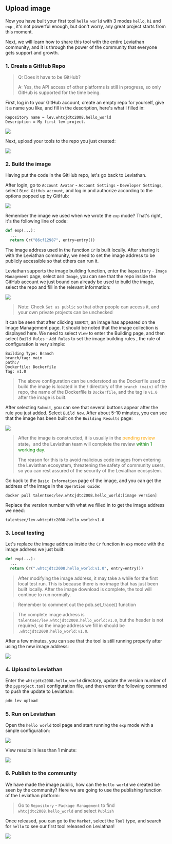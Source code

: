 ## Upload image

Now you have built your first tool `hello world` with 3 modes `hello`, `hi` and `exp` , it's not powerful enough, but don't worry, any great project starts from this moment.

Next, we will learn how to share this tool with the entire Leviathan community, and it is through the power of the community that everyone gets support and growth.

### 1. Create a GitHub Repo

> Q: Does it have to be GitHub?
>
> A: Yes, the API access of other platforms is still in progress, so only GitHub is supported for the time being.

First, log in to your GitHub account, create an empty repo for yourself, give it a name you like, and fill in the description, here's what I filled in:

```
Repository name = lev.whtcjdtc2008.hello_world
Description = My first lev project.
```

![](https://levimg.s3.cn-northwest-1.amazonaws.com.cn/x/%E6%88%AA%E5%B1%8F2022-06-01+01.07.44.png)

Next, upload your tools to the repo you just created:

![](https://levimg.s3.cn-northwest-1.amazonaws.com.cn/x/%E6%88%AA%E5%B1%8F2022-06-01+01.12.35.png)

### 2. Build the image

Having put the code in the GitHub repo, let's go back to Leviathan.

After login, go to `Account Avatar` - `Account Settings` - `Developer Settings`, select `Bind GitHub account`, and log in and authorize according to the options popped up by GitHub:

![](https://levimg.s3.cn-northwest-1.amazonaws.com.cn/x/%E6%88%AA%E5%B1%8F2022-06-01+01.23.13.png)

Remember the image we used when we wrote the `exp` mode? That's right, it's the following line of code:

```python
def exp(...):
  ...
  return Cr("86cf12987", entry=entry())
```

The image address used in the function `Cr` is built locally. After sharing it with the Leviathan community, we need to set the image address to be publicly accessible so that others can run it.

Leviathan supports the image building function, enter the `Repository` - `Image Management` page, select `Add Image`, you can see that the repo inside the GitHub account we just bound can already be used to build the image, select the repo and fill in the relevant information:

![](https://levimg.s3.cn-northwest-1.amazonaws.com.cn/x/%E6%88%AA%E5%B1%8F2022-06-01+01.37.09.png)

> Note: Check `Set as public` so that other people can access it, and your own private projects can be unchecked

It can be seen that after clicking `SUBMIT`, an image has appeared on the Image Management page. It should be noted that the image collection is displayed here. We need to select `View` to enter the Building page, and then select `Build Rules` - `Add Rules` to set the image building rules , the rule of configuration is very simple:

```
Building Type: Branch
branch/tag: main
path:/
Dockerfile: Dockerfile
Tag: v1.0
```
> The above configuration can be understood as the Dockerfile used to build the image is located in the / directory of the `branch (main)` of the repo, the name of the Dockerfile is `Dockerfile`, and the tag is `v1.0` after the image is built.

After selecting `Submit`, you can see that several buttons appear after the rule you just added. Select `Build Now`. After about 5-10 minutes, you can see that the image has been built on the `Building Results` page:

![](https://levimg.s3.cn-northwest-1.amazonaws.com.cn/x/%E6%88%AA%E5%B1%8F2022-06-01+01.53.31.png)

> After the image is constructed, it is usually in the  <font color="orange">pending review</font> state，and the Leviathan team will complete the review <font color="green">within 1 working day</font>.
>
> The reason for this is to avoid malicious code images from entering the Leviathan ecosystem, threatening the safety of community users, so you can rest assured of the security of the Leviathan ecosystem.

Go back to the `Basic Information` page of the image, and you can get the address of the image in the `Operation Guide`:

```
docker pull talentsec/lev.whtcjdtc2008.hello_world:[image version]
```

Replace the version number with what we filled in to get the image address we need:

```
talentsec/lev.whtcjdtc2008.hello_world:v1.0
```

### 3. Local testing

Let's replace the image address inside the `Cr` function in `exp` mode with the image address we just built:

```python
def exp(...):
  ...
  return Cr(".whtcjdtc2008.hello_world:v1.0", entry=entry())
```

> After modifying the image address, it may take a while for the first local test run. This is because there is no image that has just been built locally. After the image download is complete, the tool will continue to run normally.

> Remember to comment out the pdb.set_trace() function

>The complete image address is `talentsec/lev.whtcjdtc2008.hello_world:v1.0`, but the header is not required, so the image address we fill in should be `.whtcjdtc2008.hello_world:v1.0`.

After a few minutes, you can see that the tool is still running properly after using the new image address:

![](https://levimg.s3.cn-northwest-1.amazonaws.com.cn/x/%E6%88%AA%E5%B1%8F2022-06-01+12.26.02.png)

### 4. Upload to Leviathan

Enter the `whtcjdtc2008.hello_world` directory, update the version number of the `pyproject.toml` configuration file, and then enter the following command to push the update to Leviathan:

```bash
pdm lev upload
```

### 5. Run on Leviathan

Open the `hello world` tool page and start running the `exp` mode with a simple configuration:

![](https://levimg.s3.cn-northwest-1.amazonaws.com.cn/x/%E6%88%AA%E5%B1%8F2022-06-01+12.34.43.png)

View results in less than 1 minute:

![](https://levimg.s3.cn-northwest-1.amazonaws.com.cn/x/%E6%88%AA%E5%B1%8F2022-06-01+12.36.19.png)

### 6. Publish to the community

We have made the image public, how can the `hello world` we created be seen by the community? Here we are going to use the publishing function of the Leviathan platform:

> Go to `Repository` - `Package Management` to find `whtcjdtc2008.hello_world` and select `Publish`

Once released, you can go to the `Market`, select the `Tool` type, and search for `hello` to see our first tool released on Leviathan!

![](https://levimg.s3.cn-northwest-1.amazonaws.com.cn/x/%E6%88%AA%E5%B1%8F2022-06-01+12.44.20.png)
